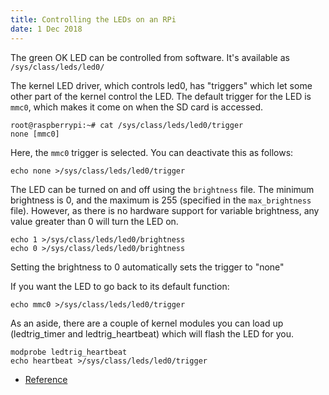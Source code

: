 ```yaml
---
title: Controlling the LEDs on an RPi
date: 1 Dec 2018
---
```


The green OK LED can be controlled from software. It's available as
`/sys/class/leds/led0/`

The kernel LED driver, which controls led0, has "triggers" which let some other
part of the kernel control the LED. The default trigger for the LED is `mmc0`,
which makes it come on when the SD card is accessed.

```
root@raspberrypi:~# cat /sys/class/leds/led0/trigger
none [mmc0]
```

Here, the `mmc0` trigger is selected. You can deactivate this as follows:

```
echo none >/sys/class/leds/led0/trigger
```

The LED can be turned on and off using the `brightness` file. The minimum
brightness is 0, and the maximum is 255 (specified in the `max_brightness`
file). However, as there is no hardware support for variable brightness,
any value greater than 0 will turn the LED on.

```
echo 1 >/sys/class/leds/led0/brightness
echo 0 >/sys/class/leds/led0/brightness
```

Setting the brightness to 0 automatically sets the trigger to "none"

If you want the LED to go back to its default function:

```
echo mmc0 >/sys/class/leds/led0/trigger
```

As an aside, there are a couple of kernel modules you can load up
(ledtrig_timer and ledtrig_heartbeat) which will flash the LED for you.

```
modprobe ledtrig_heartbeat
echo heartbeat >/sys/class/leds/led0/trigger
```

- [Reference](https://www.raspberrypi.org/forums/viewtopic.php?t=12530)
